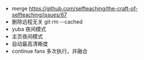 - merge https://github.com/selfteaching/the-craft-of-selfteaching/issues/67
- 删除远程无关 git rm --cached 
- yuba 夜间模式
- 主页夜间模式
- 自动最高清晰度
- continue fans 多次执行，并融合